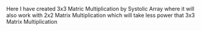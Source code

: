 Here I have created 3x3 Matric Multiplication by Systolic Array 
where it will also work with 2x2 Matrix Multiplication 
which will take less power that 3x3 Matrix Multiplication
